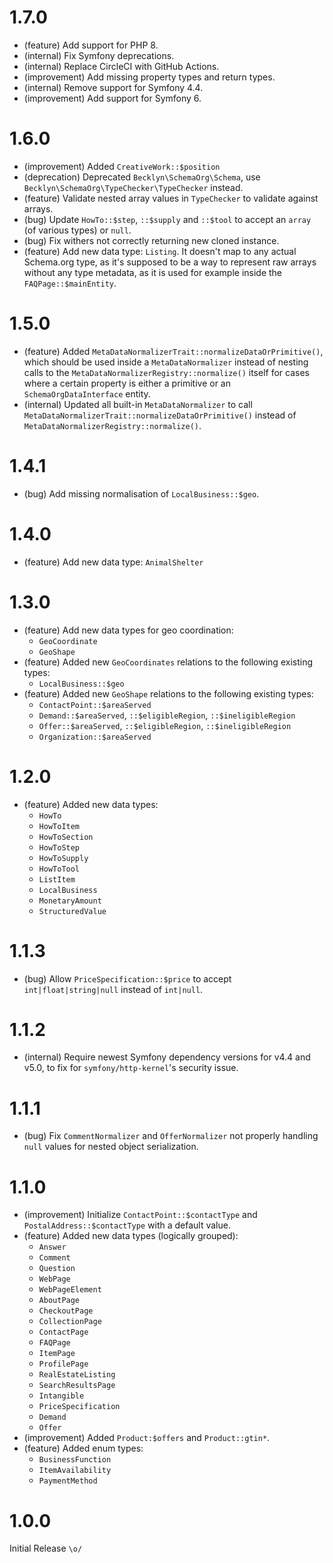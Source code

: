 1.7.0
=====

*   (feature) Add support for PHP 8.
*   (internal) Fix Symfony deprecations.
*   (internal) Replace CircleCI with GitHub Actions.
*   (improvement) Add missing property types and return types.
*   (internal) Remove support for Symfony 4.4.
*   (improvement) Add support for Symfony 6.


1.6.0
=====

*   (improvement) Added `CreativeWork::$position`
*   (deprecation) Deprecated `Becklyn\SchemaOrg\Schema`, use `Becklyn\SchemaOrg\TypeChecker\TypeChecker` instead.
*   (feature) Validate nested array values in `TypeChecker` to validate against arrays.
*   (bug) Update `HowTo::$step`, `::$supply` and `::$tool` to accept an `array` (of various types) or `null`.
*   (bug) Fix withers not correctly returning new cloned instance.
*   (feature) Add new data type: `Listing`. It doesn't map to any actual Schema.org type, as it's supposed to be a way to represent raw arrays without any type metadata,
    as it is used for example inside the `FAQPage::$mainEntity`.


1.5.0
=====

*   (feature) Added `MetaDataNormalizerTrait::normalizeDataOrPrimitive()`, which should be used inside a `MetaDataNormalizer` instead of nesting calls to the 
    `MetaDataNormalizerRegistry::normalize()` itself for cases where a certain property is either a primitive or an `SchemaOrgDataInterface` entity.
*   (internal) Updated all built-in `MetaDataNormalizer` to call `MetaDataNormalizerTrait::normalizeDataOrPrimitive()` instead of `MetaDataNormalizerRegistry::normalize()`. 


1.4.1
=====

*   (bug) Add missing normalisation of `LocalBusiness::$geo`. 


1.4.0
=====

*   (feature) Add new data type: `AnimalShelter`


1.3.0
=====

*   (feature) Add new data types for geo coordination:
    - `GeoCoordinate`
    - `GeoShape`
*   (feature) Added new `GeoCoordinates` relations to the following existing types:
    - `LocalBusiness::$geo`
*   (feature) Added new `GeoShape` relations to the following existing types:
    - `ContactPoint::$areaServed`
    - `Demand::$areaServed`, `::$eligibleRegion`, `::$ineligibleRegion`
    - `Offer::$areaServed`, `::$eligibleRegion`, `::$ineligibleRegion`
    - `Organization::$areaServed`


1.2.0
=====

*   (feature) Added new data types:
    - `HowTo`
    - `HowToItem`
    - `HowToSection`
    - `HowToStep`
    - `HowToSupply`
    - `HowToTool`
    - `ListItem`
    - `LocalBusiness`
    - `MonetaryAmount`
    - `StructuredValue`


1.1.3
=====

*   (bug) Allow `PriceSpecification::$price` to accept `int|float|string|null` instead of `int|null`.


1.1.2
=====

*   (internal) Require newest Symfony dependency versions for v4.4 and v5.0, to fix for `symfony/http-kernel`'s security issue.


1.1.1
=====

*   (bug) Fix `CommentNormalizer` and `OfferNormalizer` not properly handling `null` values for nested object serialization.


1.1.0
=====

*   (improvement) Initialize `ContactPoint::$contactType` and `PostalAddress::$contactType` with a default value.
*   (feature) Added new data types (logically grouped):
    - `Answer` 
    - `Comment`
    - `Question`
    - `WebPage`
    - `WebPageElement`
    - `AboutPage`
    - `CheckoutPage`
    - `CollectionPage`
    - `ContactPage`
    - `FAQPage`
    - `ItemPage`
    - `ProfilePage`
    - `RealEstateListing`
    - `SearchResultsPage`
    - `Intangible`
    - `PriceSpecification`
    - `Demand`
    - `Offer`
*   (improvement) Added `Product:$offers` and `Product::gtin*`.
*   (feature) Added enum types:
    - `BusinessFunction`
    - `ItemAvailability`
    - `PaymentMethod`


1.0.0
=====

Initial Release `\o/`
